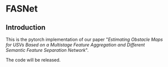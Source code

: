 # FASNet


## Introduction

This is the pytorch implementation of our paper "*Estimating Obstacle Maps for USVs Based on a Multistage Feature Aggregation and Different Semantic Feature Separation Network*".

The code will be released.


